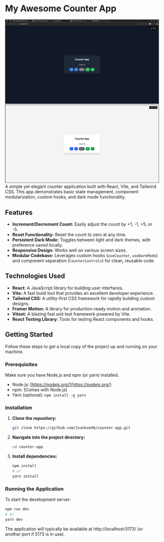 # My Awesome Counter App

![Counter App Screenshot-Dark Mode](public/Site-screenshot-darkmode.png)
![Counter App Screenshot-Light Mode](public/Site-screenshot-lightmode.png)
A simple yet elegant counter application built with React, Vite, and Tailwind CSS. This app demonstrates basic state management, component modularization, custom hooks, and dark mode functionality.

## Features

* **Increment/Decrement Count:** Easily adjust the count by +1, -1, +5, or -5.
* **Reset Functionality:** Reset the count to zero at any time.
* **Persistent Dark Mode:** Toggles between light and dark themes, with preference saved locally.
* **Responsive Design:** Works well on various screen sizes.
* **Modular Codebase:** Leverages custom hooks (`useCounter`, `useDarkMode`) and component separation (`CounterControls`) for clean, reusable code.

## Technologies Used

* **React:** A JavaScript library for building user interfaces.
* **Vite:** A fast build tool that provides an excellent developer experience.
* **Tailwind CSS:** A utility-first CSS framework for rapidly building custom designs.
* **Framer Motion:** A library for production-ready motion and animation.
* **Vitest:** A blazing fast unit test framework powered by Vite.
* **React Testing Library:** Tools for testing React components and hooks.

## Getting Started

Follow these steps to get a local copy of the project up and running on your machine.

### Prerequisites

Make sure you have Node.js and npm (or yarn) installed.

* Node.js: [https://nodejs.org/](https://nodejs.org/)
* npm: (Comes with Node.js)
* Yarn (optional): `npm install -g yarn`

### Installation

1.  **Clone the repository:**
    ```bash
    git clone https://github.com/Ivankoe96/counter-app.git
    ```

2.  **Navigate into the project directory:**
    ```bash
    cd counter-app
    ```

3.  **Install dependencies:**
    ```bash
    npm install
    # or
    yarn install
    ```

### Running the Application

To start the development server:

```bash
npm run dev
# or
yarn dev
```

The application will typically be available at http://localhost:5173/ (or another port if 5173 is in use).
